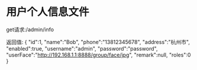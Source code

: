 # 用户个人信息文件
get请求:/admin/info

返回值:
{
    "id":1,
    "name":"Bob",
    "phone":"13812345678",
    "address":"杭州市",
    "enabled":true,
    "username":"admin",
    "password":"password",
    "userFace":"http://192.168.1.1:8888/group/face/jpg",
    "remark":null,
    "roles":0
}